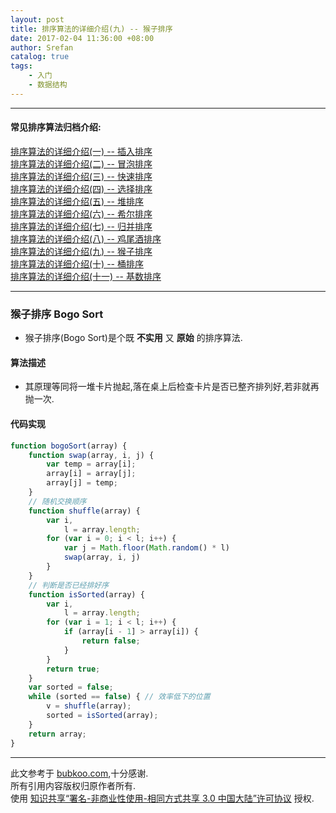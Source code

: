 ```yaml
---
layout: post
title: 排序算法的详细介绍(九) -- 猴子排序
date: 2017-02-04 11:36:00 +08:00
author: Srefan
catalog: true
tags:
    - 入门
    - 数据结构
---
```


***

#### 常见排序算法归档介绍:

[排序算法的详细介绍(一) -- 插入排序][insertion_sort]  
[排序算法的详细介绍(二) -- 冒泡排序][bubble_sort]  
[排序算法的详细介绍(三) -- 快速排序][quick_sort]  
[排序算法的详细介绍(四) -- 选择排序][selection_sort]  
[排序算法的详细介绍(五) -- 堆排序][heap_sort]  
[排序算法的详细介绍(六) -- 希尔排序][shell_sort]  
[排序算法的详细介绍(七) -- 归并排序][merge_sort]  
[排序算法的详细介绍(八) -- 鸡尾酒排序][cocktail_sort]  
[排序算法的详细介绍(九) -- 猴子排序][bogo_sort]  
[排序算法的详细介绍(十) -- 桶排序][bucket_sort]  
[排序算法的详细介绍(十一) -- 基数排序][radix_sort]  

***

### 猴子排序 Bogo Sort

* 猴子排序(Bogo Sort)是个既 **不实用** 又 **原始** 的排序算法.

#### 算法描述

* 其原理等同将一堆卡片抛起,落在桌上后检查卡片是否已整齐排列好,若非就再抛一次.

#### 代码实现

```JavaScript
function bogoSort(array) {
    function swap(array, i, j) {
        var temp = array[i];
        array[i] = array[j];
        array[j] = temp;
    }
    // 随机交换顺序
    function shuffle(array) {
        var i,
            l = array.length;
        for (var i = 0; i < l; i++) {
            var j = Math.floor(Math.random() * l)
            swap(array, i, j)
        }
    }
    // 判断是否已经排好序
    function isSorted(array) {
        var i,
            l = array.length;
        for (var i = 1; i < l; i++) {
            if (array[i - 1] > array[i]) {
                return false;
            }
        }
        return true;
    }
    var sorted = false;
    while (sorted == false) { // 效率低下的位置
        v = shuffle(array);
        sorted = isSorted(array);
    }
    return array;
}
```

***

此文参考于 [bubkoo.com][bubkoo.com],十分感谢.  
所有引用内容版权归原作者所有.  
使用 [知识共享“署名-非商业性使用-相同方式共享 3.0 中国大陆”许可协议][Lisence] 授权.

[bubkoo.com]: http://bubkoo.com/2014/01/17/sort-algorithm/archives/
[Lisence]: https://creativecommons.org/licenses/by-nc-sa/3.0/cn/

[insertion_sort]: /2017/02/sort-algorithm-1-insertion-sort/ 'insertion_sort'
[bubble_sort]: /2017/02/sort-algorithm-2-bubble-sort/ 'bubble_sort'
[quick_sort]: /2017/02/sort-algorithm-3-quick-sort/ 'quick_sort'
[selection_sort]: /2017/02/sort-algorithm-4-selection-sort/ 'selection_sort'
[heap_sort]: /2017/02/sort-algorithm-5-heap-sort/ 'heap_sort'
[shell_sort]: /2017/02/sort-algorithm-6-shell-sort/ 'shell_sort'
[merge_sort]: /2017/02/sort-algorithm-7-merge-sort/ 'merge_sort'
[cocktail_sort]: /2017/02/sort-algorithm-8-cocktail-sort/ 'cocktail_sort'
[bogo_sort]: /2017/02/sort-algorithm-9-bogo-sort/ 'bogo_sort'
[bucket_sort]: /2017/02/sort-algorithm-10-bucket-sort/ 'bucket_sort'
[radix_sort]: /2017/02/sort-algorithm-11-radix-sort/ 'radix_sort'